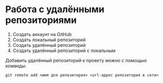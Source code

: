 # Работа с удалёнными репозиториями

1. Создать аккаунт на GitHub
2. Создать локальный репозиторий
3. Создать удалённый репозиторий
4. Создать удалённый репозиторий с локальным

Добавить удалённый репозиторий к проекту можно с помощью команды:
```
git remote add <имя для репозитория> <url-адрес репозитория в сети>
```
